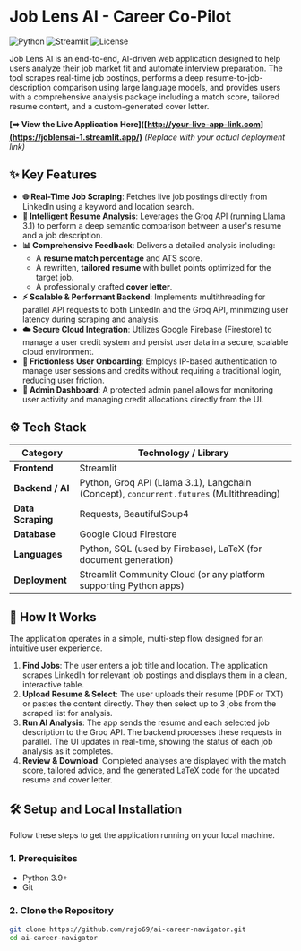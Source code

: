 # Job Lens AI - Career Co-Pilot

![Python](https://img.shields.io/badge/Python-3.9%2B-blue.svg) ![Streamlit](https://img.shields.io/badge/Streamlit-1.30%2B-red.svg) ![License](https://img.shields.io/badge/License-MIT-green.svg)

Job Lens AI is an end-to-end, AI-driven web application designed to help users analyze their job market fit and automate interview preparation. The tool scrapes real-time job postings, performs a deep resume-to-job-description comparison using large language models, and provides users with a comprehensive analysis package including a match score, tailored resume content, and a custom-generated cover letter.

**[➡️ View the Live Application Here]([http://your-live-app-link.com](https://joblensai-1.streamlit.app/)** *(Replace with your actual deployment link)*

## ✨ Key Features

*   **🌐 Real-Time Job Scraping**: Fetches live job postings directly from LinkedIn using a keyword and location search.
*   **🧠 Intelligent Resume Analysis**: Leverages the Groq API (running Llama 3.1) to perform a deep semantic comparison between a user's resume and a job description.
*   **📊 Comprehensive Feedback**: Delivers a detailed analysis including:
    *   A **resume match percentage** and ATS score.
    *   A rewritten, **tailored resume** with bullet points optimized for the target job.
    *   A professionally crafted **cover letter**.
*   **⚡ Scalable & Performant Backend**: Implements multithreading for parallel API requests to both LinkedIn and the Groq API, minimizing user latency during scraping and analysis.
*   **☁️ Secure Cloud Integration**: Utilizes Google Firebase (Firestore) to manage a user credit system and persist user data in a secure, scalable cloud environment.
*   **👤 Frictionless User Onboarding**: Employs IP-based authentication to manage user sessions and credits without requiring a traditional login, reducing user friction.
*   **👑 Admin Dashboard**: A protected admin panel allows for monitoring user activity and managing credit allocations directly from the UI.

## ⚙️ Tech Stack

| Category         | Technology / Library                                                              |
| ---------------- | --------------------------------------------------------------------------------- |
| **Frontend**     | Streamlit                                                                         |
| **Backend / AI** | Python, Groq API (Llama 3.1), Langchain (Concept), `concurrent.futures` (Multithreading) |
| **Data Scraping**| Requests, BeautifulSoup4                                                          |
| **Database**     | Google Cloud Firestore                                                            |
| **Languages**    | Python, SQL (used by Firebase), LaTeX (for document generation)                   |
| **Deployment**   | Streamlit Community Cloud (or any platform supporting Python apps)                |

## 🚀 How It Works

The application operates in a simple, multi-step flow designed for an intuitive user experience.

1.  **Find Jobs**: The user enters a job title and location. The application scrapes LinkedIn for relevant job postings and displays them in a clean, interactive table.
2.  **Upload Resume & Select**: The user uploads their resume (PDF or TXT) or pastes the content directly. They then select up to 3 jobs from the scraped list for analysis.
3.  **Run AI Analysis**: The app sends the resume and each selected job description to the Groq API. The backend processes these requests in parallel. The UI updates in real-time, showing the status of each job analysis as it completes.
4.  **Review & Download**: Completed analyses are displayed with the match score, tailored advice, and the generated LaTeX code for the updated resume and cover letter.

## 🛠️ Setup and Local Installation

Follow these steps to get the application running on your local machine.

### 1. Prerequisites

*   Python 3.9+
*   Git

### 2. Clone the Repository

```bash
git clone https://github.com/rajo69/ai-career-navigator.git
cd ai-career-navigator
